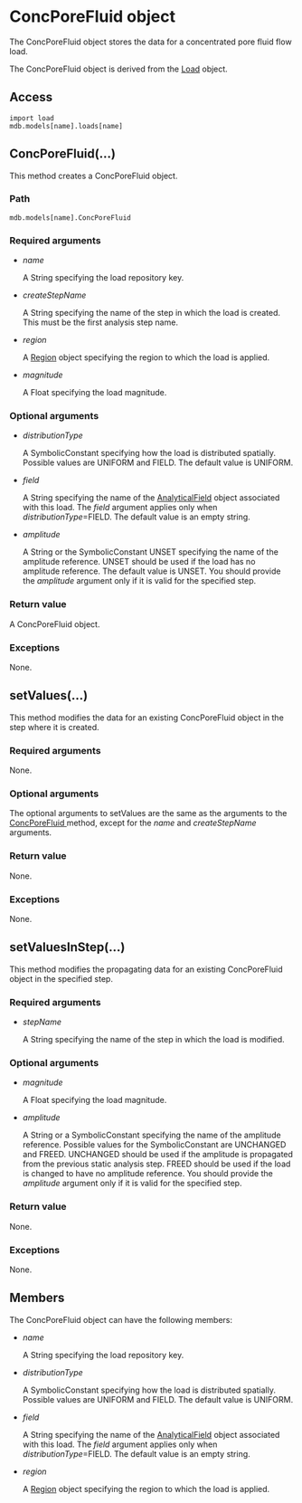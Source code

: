 # ConcPoreFluid object

The ConcPoreFluid object stores the data for a concentrated pore fluid flow load.

The ConcPoreFluid object is derived from the [Load](https://help.3ds.com/2022/english/DSSIMULIA_Established/SIMACAEKERRefMap/simaker-c-loadpyc.htm?ContextScope=all) object.

## Access

```
import load
mdb.models[name].loads[name]
```

## ConcPoreFluid(...)



This method creates a ConcPoreFluid object.



### Path

```
mdb.models[name].ConcPoreFluid
```

### Required arguments

- *name*

  A String specifying the load repository key.

- *createStepName*

  A String specifying the name of the step in which the load is created. This must be the first analysis step name.

- *region*

  A [Region](https://help.3ds.com/2022/english/DSSIMULIA_Established/SIMACAEKERRefMap/simaker-c-regionpyc.htm?ContextScope=all) object specifying the region to which the load is applied.

- *magnitude*

  A Float specifying the load magnitude.

### Optional arguments

- *distributionType*

  A SymbolicConstant specifying how the load is distributed spatially. Possible values are UNIFORM and FIELD. The default value is UNIFORM.

- *field*

  A String specifying the name of the [AnalyticalField](https://help.3ds.com/2022/english/DSSIMULIA_Established/SIMACAEKERRefMap/simaker-c-analyticalfieldpyc.htm?ContextScope=all) object associated with this load. The *field* argument applies only when *distributionType*=FIELD. The default value is an empty string.

- *amplitude*

  A String or the SymbolicConstant UNSET specifying the name of the amplitude reference. UNSET should be used if the load has no amplitude reference. The default value is UNSET. You should provide the *amplitude* argument only if it is valid for the specified step.

### Return value

A ConcPoreFluid object.

### Exceptions

None.



## setValues(...)



This method modifies the data for an existing ConcPoreFluid object in the step where it is created.



### Required arguments

None.

### Optional arguments

The optional arguments to setValues are the same as the arguments to the [ConcPoreFluid ](https://help.3ds.com/2022/english/DSSIMULIA_Established/SIMACAEKERRefMap/simaker-c-concporefluidpyc.htm?ContextScope=all#simaker-concporefluidconcporefluidpyc)method, except for the *name* and *createStepName* arguments.

### Return value

None.

### Exceptions

None.



## setValuesInStep(...)



This method modifies the propagating data for an existing ConcPoreFluid object in the specified step.



### Required arguments

- *stepName*

  A String specifying the name of the step in which the load is modified.

### Optional arguments

- *magnitude*

  A Float specifying the load magnitude.

- *amplitude*

  A String or a SymbolicConstant specifying the name of the amplitude reference. Possible values for the SymbolicConstant are UNCHANGED and FREED. UNCHANGED should be used if the amplitude is propagated from the previous static analysis step. FREED should be used if the load is changed to have no amplitude reference. You should provide the *amplitude* argument only if it is valid for the specified step.

### Return value

None.

### Exceptions

None.



## Members

The ConcPoreFluid object can have the following members:

- *name*

  A String specifying the load repository key.

- *distributionType*

  A SymbolicConstant specifying how the load is distributed spatially. Possible values are UNIFORM and FIELD. The default value is UNIFORM.

- *field*

  A String specifying the name of the [AnalyticalField](https://help.3ds.com/2022/english/DSSIMULIA_Established/SIMACAEKERRefMap/simaker-c-analyticalfieldpyc.htm?ContextScope=all) object associated with this load. The *field* argument applies only when *distributionType*=FIELD. The default value is an empty string.

- *region*

  A [Region](https://help.3ds.com/2022/english/DSSIMULIA_Established/SIMACAEKERRefMap/simaker-c-regionpyc.htm?ContextScope=all) object specifying the region to which the load is applied.